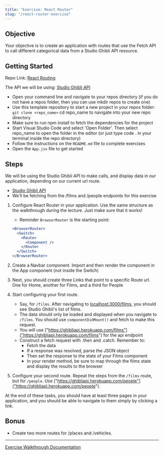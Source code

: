 ```yaml
---
title: "Exercise: React Router"
slug: "/react-router-exercise"
---
```


## Objective

Your objective is to create an application with routes that use the Fetch API to call different categorical data from a Studio Ghibli API resource.

## Getting Started

Repo Link: [React Routing](https://github.com/Bryantellius/react_routing)

The API we will be using: [Studio Ghibli API](https://ghibliapi.herokuapp.com/#section/Studio-Ghibli-API)

- Open your command line and navigate to your repos directory (if you do not have a repos folder, then you can use mkdir repos to create one)
- Use this template repository to start a new project in your repos folder: `git clone <repo_name>` cd repo_name to navigate into your new repo directory
- Make sure to run npm install to fetch the dependencies for the project
- Start Visual Studio Code and select 'Open Folder'. Then select repo_name to open the folder in the editor (or just type code . in your terminal inside the repo directory)
- Follow the instructions on the `README.md` file to complete exercises
- Open the `App.jsx` file to get started

## Steps

We will be using the Studio Ghibli API to make calls, and display data in our application, depending on our current url route.

- [Studio Ghibli API](https://ghibliapi.herokuapp.com/#section/Studio-Ghibli-API)
- We'll be fetching from the /films and /people endpoints for this exercise

1. Configure React Router in your application. Use the same structure as the walkthrough during the lecture. Just make sure that it works!

   - Reminder `BrowserRouter` is the starting point:

   ```jsx
   <BrowserRouter>
     <Switch>
       <Route>
         <Component />
       </Route>
     </Switch>
   </BrowserRouter>
   ```

2. Create a Navbar component. Import and then render the component in the App component (not inside the Switch)
3. Next, you should create three Links that point to a specific Route url. One for Home, another for Films, and a third for People
4. Start configuring your first route.

   - Say, for `/films`. After navigating to [localhost:3000/films](localhost:3000/films), you should see Studio Ghibli's list of films.
   - The data should only be loaded and displayed when you navigate to `/films`. You should use `componentDidMount()` and fetch to make this request.
   - You will use ["https://ghibliapi.herokuapp.com/films"]("https://ghibliapi.herokuapp.com/films") for the api endpoint
   - Construct a fetch request with .then and .catch. Remember to:
     - Fetch the data
     - If a response was resolved, parse the JSON object
     - Then set the response to the state of your Films component
     - In your render method, be sure to map through the films state and display the results to the browser

5. Configure your second route. Repeat the steps from the `/films` route, but for `/people`. Use ["https://ghibliapi.herokuapp.com/people"]("https://ghibliapi.herokuapp.com/people").

At the end of these tasks, you should have at least three pages in your application, and you should be able to navigate to them simply by clicking a link.

## Bonus

- Create two more routes for /places and /vehicles.

---

[Exercise Walkthrough Documentation](https://docs.google.com/document/d/1J3yBfPOQNLgN_HvJhoD0U3trlS9gG5dJTbYMnsGFtUY/edit?usp=sharing)
